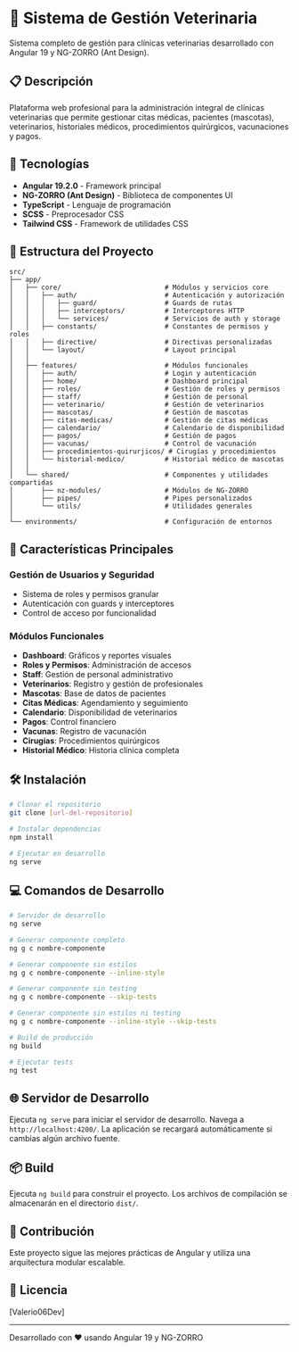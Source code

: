 # 🐾 Sistema de Gestión Veterinaria

Sistema completo de gestión para clínicas veterinarias desarrollado con Angular 19 y NG-ZORRO (Ant Design).

## 📋 Descripción

Plataforma web profesional para la administración integral de clínicas veterinarias que permite gestionar citas médicas, pacientes (mascotas), veterinarios, historiales médicos, procedimientos quirúrgicos, vacunaciones y pagos.

## 🚀 Tecnologías

- **Angular 19.2.0** - Framework principal
- **NG-ZORRO (Ant Design)** - Biblioteca de componentes UI
- **TypeScript** - Lenguaje de programación
- **SCSS** - Preprocesador CSS
- **Tailwind CSS** - Framework de utilidades CSS

## 📁 Estructura del Proyecto

```
src/
├── app/
│   ├── core/                          # Módulos y servicios core
│   │   ├── auth/                      # Autenticación y autorización
│   │   │   ├── guard/                 # Guards de rutas
│   │   │   ├── interceptors/          # Interceptores HTTP
│   │   │   └── services/              # Servicios de auth y storage
│   │   ├── constants/                 # Constantes de permisos y roles
│   │   ├── directive/                 # Directivas personalizadas
│   │   └── layout/                    # Layout principal
│   │
│   ├── features/                      # Módulos funcionales
│   │   ├── auth/                      # Login y autenticación
│   │   ├── home/                      # Dashboard principal
│   │   ├── roles/                     # Gestión de roles y permisos
│   │   ├── staff/                     # Gestión de personal
│   │   ├── veterinario/               # Gestión de veterinarios
│   │   ├── mascotas/                  # Gestión de mascotas
│   │   ├── citas-medicas/             # Gestión de citas médicas
│   │   ├── calendario/                # Calendario de disponibilidad
│   │   ├── pagos/                     # Gestión de pagos
│   │   ├── vacunas/                   # Control de vacunación
│   │   ├── procedimientos-quirurjicos/ # Cirugías y procedimientos
│   │   └── historial-medico/          # Historial médico de mascotas
│   │
│   └── shared/                        # Componentes y utilidades compartidas
│       ├── nz-modules/                # Módulos de NG-ZORRO
│       ├── pipes/                     # Pipes personalizados
│       └── utils/                     # Utilidades generales
│
└── environments/                      # Configuración de entornos
```

## 🔑 Características Principales

### Gestión de Usuarios y Seguridad
- Sistema de roles y permisos granular
- Autenticación con guards y interceptores
- Control de acceso por funcionalidad

### Módulos Funcionales
- **Dashboard**: Gráficos y reportes visuales
- **Roles y Permisos**: Administración de accesos
- **Staff**: Gestión de personal administrativo
- **Veterinarios**: Registro y gestión de profesionales
- **Mascotas**: Base de datos de pacientes
- **Citas Médicas**: Agendamiento y seguimiento
- **Calendario**: Disponibilidad de veterinarios
- **Pagos**: Control financiero
- **Vacunas**: Registro de vacunación
- **Cirugías**: Procedimientos quirúrgicos
- **Historial Médico**: Historia clínica completa

## 🛠️ Instalación

```bash
# Clonar el repositorio
git clone [url-del-repositorio]

# Instalar dependencias
npm install

# Ejecutar en desarrollo
ng serve
```

## 💻 Comandos de Desarrollo

```bash
# Servidor de desarrollo
ng serve

# Generar componente completo
ng g c nombre-componente

# Generar componente sin estilos
ng g c nombre-componente --inline-style

# Generar componente sin testing
ng g c nombre-componente --skip-tests

# Generar componente sin estilos ni testing
ng g c nombre-componente --inline-style --skip-tests

# Build de producción
ng build

# Ejecutar tests
ng test
```

## 🌐 Servidor de Desarrollo

Ejecuta `ng serve` para iniciar el servidor de desarrollo. Navega a `http://localhost:4200/`. La aplicación se recargará automáticamente si cambias algún archivo fuente.

## 📦 Build

Ejecuta `ng build` para construir el proyecto. Los archivos de compilación se almacenarán en el directorio `dist/`.

## 👥 Contribución

Este proyecto sigue las mejores prácticas de Angular y utiliza una arquitectura modular escalable.

## 📄 Licencia

[Valerio06Dev]

---

Desarrollado con ❤️ usando Angular 19 y NG-ZORRO
